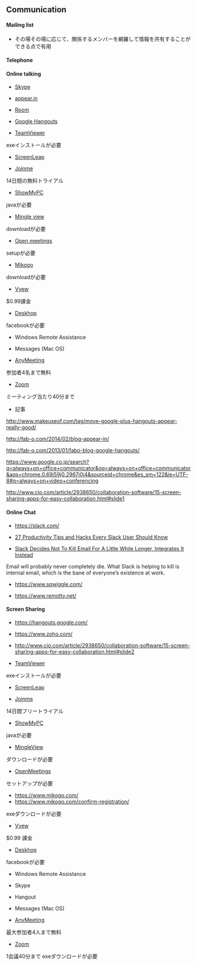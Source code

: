## Communication


#### Mailing list

- その場その場に応じて、関係するメンバーを網羅して情報を共有することができる点で有用


#### Telephone

#### Online talking

- [Skype](http://www.skype.com/en/)

- [appear.in](https://appear.in/)

- [Room](https://room.co/#/)

- [Google Hangouts](https://hangouts.google.com/)

- [TeamViewer](https://www.teamviewer.com/ja/index.aspx)

exeインストールが必要

- [ScreenLeap](http://www.screenleap.com/)

- [Joinme](https://join.me/)

14日間の無料トライアル

- [ShowMyPC](http://showmypc.com/)

javaが必要

- [Mingle view](http://www.mingleview.com/)

downloadが必要

- [Open meetings](http://openmeetings.apache.org/)

setupが必要

- [Mikogo](https://www.mikogo.com/)

downloadが必要

- [Vyew](http://vyew.com/s/)

$0.99課金

- [Deskhop](http://deskhopapp.com/)

facebookが必要

- Windows Remote Assistance

- Messages (Mac OS)

- [AnyMeeting](http://www.anymeeting.com/)

参加者4名まで無料

- [Zoom](https://zoom.us/pricing)

ミーティング当たり40分まで


- 記事

http://www.makeuseof.com/tag/move-google-plus-hangouts-appear-really-good/

http://fab-o.com/2014/02/blog-appear-in/

http://fab-o.com/2013/01/fabo-blog-google-hangouts/

https://www.google.co.jp/search?q=always+on+office+communicator&oq=always+on+office+communicator&aqs=chrome.0.69i59j0.2967j0j4&sourceid=chrome&es_sm=122&ie=UTF-8#q=always+on+video+conferencing

http://www.cio.com/article/2938650/collaboration-software/15-screen-sharing-apps-for-easy-collaboration.html#slide1


#### Online Chat

- https://slack.com/

- [27 Productivity Tips and Hacks Every Slack User Should Know](https://premium.wpmudev.org/blog/slack-tips/)

- [Slack Decides Not To Kill Email For A Little While Longer, Integrates It Instead](http://techcrunch.com/2015/08/14/slack-decides-not-to-kill-email-for-a-little-while-longer-integrates-it-instead/)

Email will probably never completely die. What Slack is helping to kill is internal email, which is the bane of everyone’s existence at work.


- https://www.sqwiggle.com/

- https://www.remotty.net/


#### Screen Sharing

- https://hangouts.google.com/
- https://www.zoho.com/
- http://www.cio.com/article/2938650/collaboration-software/15-screen-sharing-apps-for-easy-collaboration.html#slide2


- [TeamViewer](https://www.teamviewer.com/ja/index.aspx)

exeインストールが必要

- [ScreenLeap](http://www.screenleap.com/)


- [Joinme](https://join.me/)

14日間フリートライアル


- [ShowMyPC](http://showmypc.com/)

javaが必要


- [MingleView](http://www.mingleview.com/)

ダウンロードが必要

- [OpenMeetings](http://openmeetings.apache.org/)

セットアップが必要


- https://www.mikogo.com/
- https://www.mikogo.com/confirm-registration/

exeダウンロードが必要


- [Vyew](http://vyew.com/s/)

$0.99 課金


- [Deskhop](http://deskhopapp.com/)

facebookが必要

- Windows Remote Assistance
- Skype
- Hangout
- Messages (Mac OS)


- [AnyMeeting](http://www.anymeeting.com/)

最大参加者4人まで無料


- [Zoom](https://zoom.us/pricing)

1会議40分まで exeダウンロードが必要

